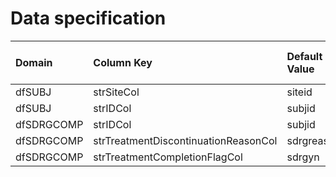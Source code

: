 # Data specification

|**Domain** |**Column Key**                       |**Default Value** |**Required?** |**Accept NA/Empty Values?** |**Require Unique Values?** |
|:----------|:------------------------------------|:-----------------|:-------------|:---------------------------|:--------------------------|
|dfSUBJ     |strSiteCol                           |siteid            |TRUE          |FALSE                       |FALSE                      |
|dfSUBJ     |strIDCol                             |subjid            |TRUE          |FALSE                       |TRUE                       |
|dfSDRGCOMP |strIDCol                             |subjid            |TRUE          |FALSE                       |FALSE                      |
|dfSDRGCOMP |strTreatmentDiscontinuationReasonCol |sdrgreas          |TRUE          |TRUE                        |FALSE                      |
|dfSDRGCOMP |strTreatmentCompletionFlagCol        |sdrgyn            |TRUE          |TRUE                        |FALSE                      |
